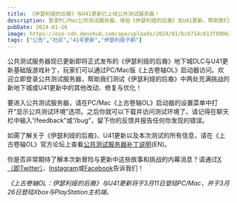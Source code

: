 ```yaml
---
title: 《伊瑟利娅的后裔》与U41更新已上线公共测试服务器！
description: 登录PC/Mac公共测试服务器，体验《伊瑟利娅的后裔》及U41更新，帮助我们测试《上古卷轴OL》今年的首个大型版本更新！
pubDate: 2024-01-26
image: https://eso-cdn.denohub.com/ape/uploads/2024/01/bcb714c613f899b39f711b44cf5f5988.jpg
tags: ["公告","社区","41号更新","伊瑟利娅子嗣"]
---
```


公共测试服务器现已更新即将正式发布的《伊瑟利娅的后裔》地下城DLC与U41更新基础版游戏补丁，玩家们可以通过PC/Mac版《上古卷轴OL》启动器访问。欢迎立即登录公共测试服务器，帮助我们测试《伊瑟利娅的后裔》中两处充满挑战的新地下城或U41更新中的其他改动、修复与优化！

要进入公共测试服务器，请在PC/Mac《上古卷轴OL》启动器的设置菜单中打开“显示公共测试环境”选项。之后你就可以下载并访问测试环境了。请记得在聊天栏中输入“/feedback”或“/bug”，留下你的反馈并报告任何你发现的错误。

如需了解关于《伊瑟利娅的后裔》、U41更新以及本次测试的所有信息，请在《上古卷轴OL》官方论坛上查看[公共测试服务器补丁说明](https://forums.elderscrollsonline.com/en/discussion/651251/)(EN)。

你是否非常期待了解本次新冒险与更新中这些故事和挑战的内幕消息？请通过[X（即Twitter）](https://twitter.com/TESOnline)、[Instagram](https://www.instagram.com/elderscrollsonline/)或[Facebook](https://www.facebook.com/ElderScrollsOnline)告诉我们！

_《上古卷轴OL：伊瑟利娅的后裔》与U41更新将于3月11日登陆PC/Mac，并于3月26日登陆Xbox与PlayStation主机端。_
